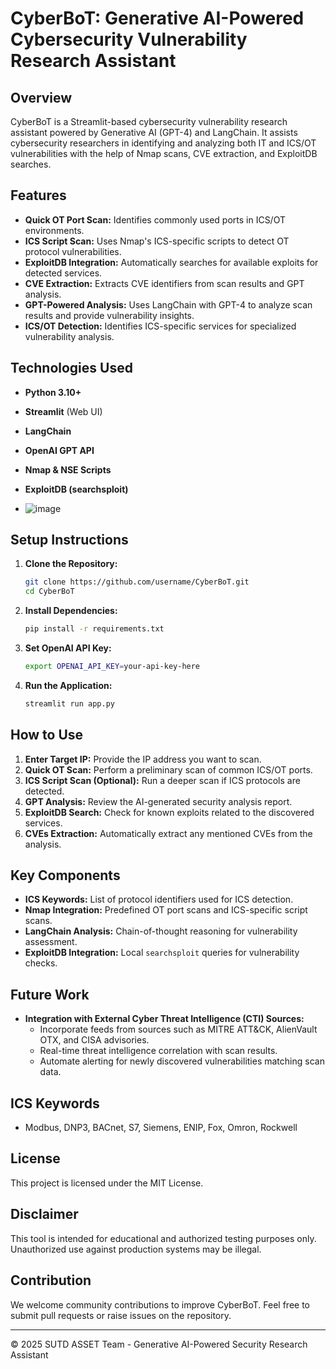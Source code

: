 # CyberBoT: Generative AI-Powered Cybersecurity Vulnerability Research Assistant

## Overview
CyberBoT is a Streamlit-based cybersecurity vulnerability research assistant powered by Generative AI (GPT-4) and LangChain. It assists cybersecurity researchers in identifying and analyzing both IT and ICS/OT vulnerabilities with the help of Nmap scans, CVE extraction, and ExploitDB searches.

## Features
- **Quick OT Port Scan:** Identifies commonly used ports in ICS/OT environments.
- **ICS Script Scan:** Uses Nmap's ICS-specific scripts to detect OT protocol vulnerabilities.
- **ExploitDB Integration:** Automatically searches for available exploits for detected services.
- **CVE Extraction:** Extracts CVE identifiers from scan results and GPT analysis.
- **GPT-Powered Analysis:** Uses LangChain with GPT-4 to analyze scan results and provide vulnerability insights.
- **ICS/OT Detection:** Identifies ICS-specific services for specialized vulnerability analysis.

## Technologies Used
- **Python 3.10+**
- **Streamlit** (Web UI)
- **LangChain**
- **OpenAI GPT API**
- **Nmap & NSE Scripts**
- **ExploitDB (searchsploit)**

- ![image](https://github.com/user-attachments/assets/fdee3a44-6421-4437-9d85-cca669be9bdb)


## Setup Instructions
1. **Clone the Repository:**
   ```bash
   git clone https://github.com/username/CyberBoT.git
   cd CyberBoT
   ```
2. **Install Dependencies:**
   ```bash
   pip install -r requirements.txt
   ```
3. **Set OpenAI API Key:**
   ```bash
   export OPENAI_API_KEY=your-api-key-here
   ```
4. **Run the Application:**
   ```bash
   streamlit run app.py
   ```

## How to Use
1. **Enter Target IP:** Provide the IP address you want to scan.
2. **Quick OT Scan:** Perform a preliminary scan of common ICS/OT ports.
3. **ICS Script Scan (Optional):** Run a deeper scan if ICS protocols are detected.
4. **GPT Analysis:** Review the AI-generated security analysis report.
5. **ExploitDB Search:** Check for known exploits related to the discovered services.
6. **CVEs Extraction:** Automatically extract any mentioned CVEs from the analysis.

## Key Components
- **ICS Keywords:** List of protocol identifiers used for ICS detection.
- **Nmap Integration:** Predefined OT port scans and ICS-specific script scans.
- **LangChain Analysis:** Chain-of-thought reasoning for vulnerability assessment.
- **ExploitDB Integration:** Local `searchsploit` queries for vulnerability checks.

## Future Work
- **Integration with External Cyber Threat Intelligence (CTI) Sources:**
   - Incorporate feeds from sources such as MITRE ATT&CK, AlienVault OTX, and CISA advisories.
   - Real-time threat intelligence correlation with scan results.
   - Automate alerting for newly discovered vulnerabilities matching scan data.

## ICS Keywords
- Modbus, DNP3, BACnet, S7, Siemens, ENIP, Fox, Omron, Rockwell

## License
This project is licensed under the MIT License.

## Disclaimer
This tool is intended for educational and authorized testing purposes only. Unauthorized use against production systems may be illegal.

## Contribution
We welcome community contributions to improve CyberBoT. Feel free to submit pull requests or raise issues on the repository.

---
© 2025 SUTD ASSET Team - Generative AI-Powered Security Research Assistant
